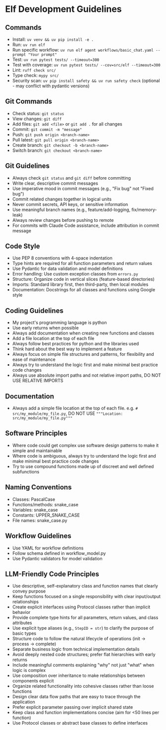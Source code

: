 # Elf Development Guidelines

## Commands
- Install: `uv venv && uv pip install -e .`
- Run: `uv run elf`
- Run specific workflow: `uv run elf agent workflows/basic_chat.yaml --prompt "Your prompt"`
- Test: `uv run pytest tests/ --timeout=300`
- Test with coverage: `uv run pytest tests/ --cov=src/elf --timeout=300`
- Lint: `ruff check src/`
- Type check: `mypy src/`
- Security scan: `uv pip install safety && uv run safety check` (optional - may conflict with pydantic versions)

## Git Commands
- Check status: `git status`
- View changes: `git diff`
- Add files: `git add <file>` or `git add .` for all changes
- Commit: `git commit -m "message"`
- Push: `git push origin <branch-name>`
- Pull latest: `git pull origin <branch-name>`
- Create branch: `git checkout -b <branch-name>`
- Switch branch: `git checkout <branch-name>`

## Git Guidelines
- Always check `git status` and `git diff` before committing
- Write clear, descriptive commit messages
- Use imperative mood in commit messages (e.g., "Fix bug" not "Fixed bug")
- Commit related changes together in logical units
- Never commit secrets, API keys, or sensitive information
- Use meaningful branch names (e.g., feature/add-logging, fix/memory-leak)
- Always review changes before pushing to remote
- For commits with Claude Code assistance, include attribution in commit message

## Code Style
- Use PEP 8 conventions with 4-space indentation
- Type hints are required for all function parameters and return values
- Use Pydantic for data validation and model definitions
- Error handling: Use custom exception classes from `errors.py`
- Structure: Organize code in vertical slices (feature-based directories)
- Imports: Standard library first, then third-party, then local modules
- Documentation: Docstrings for all classes and functions using Google style

## Coding Guidelines
- My project's programming language is python
- Use early returns when possible
- Always add documentation when creating new functions and classes
- Add a file location at the top of each file
- Always follow best practices for python and the libraries used
- Think hard about the best way to implement a feature
- Always focus on simple file structures and patterns, for flexibility and ease of maintenance
- Always try to understand the logic first and make minimal best practice code changes
- Always use absolute import paths and not relative import paths, DO NOT USE RELATIVE IMPORTS

## Documentation
- Always add a simple file location at the top of each file. e.g. `# src/my_module/my_file.py`, DO NOT USE `"""Location: src/my_module/my_file.py"""`

## Software Principles
- Where code could get complex use software design patterns to make it simple and maintainable
- Where code is ambiguous, always try to understand the logic first and make minimal best practice code changes
- Try to use compound functions made up of discreet and well defined subfunctions

## Naming Conventions
- Classes: PascalCase
- Functions/methods: snake_case
- Variables: snake_case
- Constants: UPPER_SNAKE_CASE
- File names: snake_case.py

## Workflow Guidelines
- Use YAML for workflow definitions
- Follow schema defined in workflow_model.py
- Use Pydantic validators for model validation

## LLM-Friendly Code Principles
- Use descriptive, self-explanatory class and function names that clearly convey purpose
- Keep functions focused on a single responsibility with clear input/output relationships
- Create explicit interfaces using Protocol classes rather than implicit behavior
- Provide complete type hints for all parameters, return values, and class attributes
- Use explicit type aliases (e.g., `StepID = str`) to clarify the purpose of basic types
- Structure code to follow the natural lifecycle of operations (init → process → complete)
- Separate business logic from technical implementation details
- Avoid deeply nested code structures; prefer flat hierarchies with early returns
- Include meaningful comments explaining "why" not just "what" when logic is complex
- Use composition over inheritance to make relationships between components explicit
- Organize related functionality into cohesive classes rather than loose functions
- Design clear data flow paths that are easy to trace through the application
- Prefer explicit parameter passing over implicit shared state
- Keep class and function implementations concise (aim for <50 lines per function)
- Use Protocol classes or abstract base classes to define interfaces